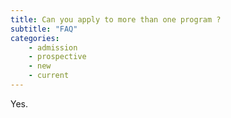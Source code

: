 ```yaml
---
title: Can you apply to more than one program ?
subtitle: "FAQ"
categories:
    - admission
    - prospective
    - new
    - current
---
```

Yes. 